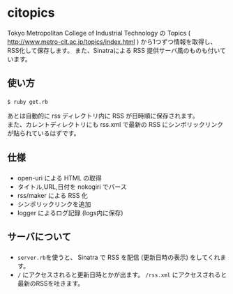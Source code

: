 citopics
========
Tokyo Metropolitan College of Industrial Technology の Topics ( http://www.metro-cit.ac.jp/topics/index.html ) から1つずつ情報を取得し、RSS化して保存します。
また、Sinatraによる RSS 提供サーバ風のものも付いています。

使い方
-----
### ###
    $ ruby get.rb
あとは自動的に rss ディレクトリ内に RSS が日時順に保存されます。    
また、カレントディレクトリにも rss.xml で最新の RSS にシンボリックリンクが貼られているはずです。

仕様
----
### ###
+ open-uri による HTML の取得
+ タイトル,URL,日付を nokogiri でパース
+ rss/maker による RSS 化
+ シンボリックリンクを追加
+ logger によるログ記録 (logs内に保存)

サーバについて
-----
### ###
+ ``server.rb``を使うと、 Sinatra で RSS を配信 (更新日時の表示) をしてくれます。
+ ```/``` にアクセスされると更新日時とかが出ます。 ```/rss.xml``` にアクセスされると最新のRSSを吐きます。
